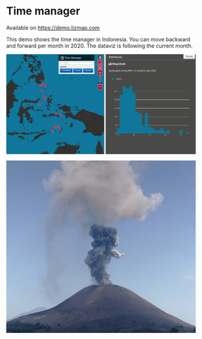 # Time manager

Available on https://demo.lizmap.com

This demo shows the time manager in Indonesia.
You can move backward and forward per month in 2020.
The dataviz is following the current month.

![GIF](./demo.gif)

![Screenshot](time_manager_earthquake.qgs.jpg)
